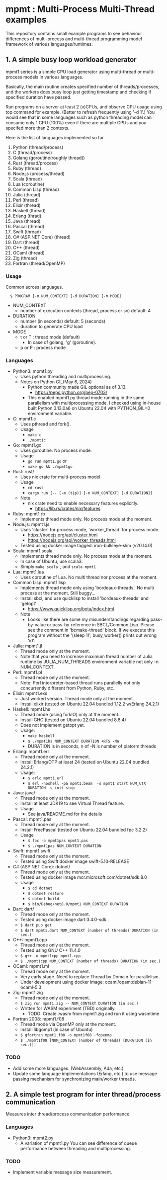 # mpmt : Multi-Process Multi-Thread examples

This repository contains small example programs to see
behaviour differences of multi-process and multi-thread programming model
framework of various languages/runtimes.

## 1. A simple busy loop workload generator

mpmt1 series is a simple CPU load generator using multi-thread or multi-process
models in various languages.

Basically, the main routine creates specified number of threads/processes, and
the workers does busy loop just getting timestamp and checking if specified
duration have passed.

Run programs on a server at least 2 (v)CPUs,
and observe CPU usage using top command for example.
(Better to refresh frequently using '-d 1'.)
You would see that in some languages such as python threading model
can consume only 1 CPU (100%)
even if there are multiple CPUs and you specifed more than 2 contexts.

Here is the list of languages implemented so far.

1. Python (thread/process)
2. C (thread/process)
3. Golang (goroutine(roughly thread))
4. Rust (thread/process)
5. Ruby (thread)
6. Node.js (process/thread)
7. Scala (thread)
8. Lua (coroutine)
9. Common Lisp (thread)
10. Julia (thread)
11. Perl (thread)
12. Elixir (thread)
13. Haskell (thread)
14. Erlang (thrad)
15. Java (thread)
16. Pascal (thread)
17. Swift (thread)
18. C# (ASP.NET Core) (thread)
19. Dart (thread)
20. C++ (thread)
21. OCaml (thread)
21. Zig (thread)
22. Fortran (thread/OpenMP)

### Usage

Common across languages.

```
  $ PROGRAM [-n NUM_CONTEXT] [-d DURATION] [-m MODE]
```

* NUM_CONTEXT
  * number of execution contexts (thread, process or so) default: 4
* DURATION
  * number (in seconds) default: 5 (seconds)
  * duration to generate CPU load
* MODE
  * t or T : thread mode (default)
    * In case of golang, 'g' (goroutine).
  * p or P : process mode

### Languages
* Python3: mpmt1.py
    * Uses python threading and multiprocessing.
    * Notes on Python GIL(May 6, 2024)
        * Python community made GIL optional as of 3.13.
          * https://peps.python.org/pep-0703/
        * This enabled mpmt1.py thread mode running in the same parallelism with multiprocessing mode. I checked using in-house built Python 3.13.0a6 on Ubuntu 22.04 with PYTHON_GIL=0 environment variable.
* C: mpmt1.c
  * Uses pthread and fork().
  * Usage
    * `make c`
    * `./mpmt1c`
* Go: mpmt1.go
    * Uses goroutine. No process mode.
    * Usage
        * `go run mpmt1.go` or
        * `make go && ./mpmt1go`
* Rust: rust/
    * Uses nix crate for multi-process model
    * Usage
        * `cd rust`
        * `cargo run [-- [-m (t|p)] [-n NUM_CONTEXT] [-d DURATION]]`
    * Note
        * nix crate need to enable necessary features explicitly.
            * https://lib.rs/crates/nix/features
* Ruby: mpmt1.rb
    * Implements thread mode only. No process mode at the moment.
* Node.js: mpmt1.js
    * Uses 'cluster' for process mode, 'worker_thread' for process mode.
        * https://nodejs.org/api/cluster.html
        * https://nodejs.org/api/worker_threads.html
    * Tested using docker image tagged: iron-bullseye-slim (v20.14.0)
* Scala: mpmt1.scala
    * Implements thread mode only. No process mode at the moment.
    * In case of Ubuntu, use scala3.
    * Simply `make scala `, and `scala mpmt1`
* Lua: mpmt1.lua
    * Uses coroutine of Lua. No multi thread nor process at the moment.
* Common Lisp: mpmt1.lisp
    * Implements thread mode only using 'bordeaux-threads'. No multi process at the moment. Still buggy...
    * Install sbcl, and use quicklisp to install 'bordeaux-threads' and 'getopt'
        *  https://www.quicklisp.org/beta/index.html
    * Note
        * Looks like there are some my misunderstandings regarding pass-by-value or pass-by-reference in SBCL/Common Lisp. Please see the comment in 'bt:make-thread' block. If we execute this program without the '(sleep 1)', busy_worker() prints out wrong 'id'.
* Julia: mpmt1.jl
    * Thread mode only at the moment.
    * Note that you need to increase maximum thread number of Julia runtime by JULIA_NUM_THREADS environment variable not only -n NUM_CONTEXT.
* Perl: mpmt1.pl
    * Thread mode only at the moment.
    * Note: Perl interpreter-based thread runs parallelly not only concurrently different from Python, Ruby, etc.
* Elixir: mpmt1.exs
    * Just worked version. Thread mode only at the moment.
    * Install elixir (tested on Ubuntu 22.04 bundled 1.12.2 w/Erlang 24.2.1)
* Haskell: mpmt1.hs
    * Thread mode (using forkIO) only at the moment.
    * Install GHC (tested on Ubuntu 22.04 bundled 8.8.4)
    * Does not implement getopt yet.
    * Usage:
        * `make haskell`
        * `$ ./mpmt1hs NUM_CONTEXT DURATION +RTS -Nn `
        * DURATION is in seconds, n of -N is number of platorm threads
* Erlang: mpmt1.erl
    * Thread mode only at the moment.
    * Install Erlang/OTP at least 24 (tested on Ubuntu 22.04 bundled 24.2.1)
    * Usage:
      * `$ erlc mpmt1.erl`
      * `$ erl -noshell -pa mpmt1.beam  -s mpmt1 start NUM_CTX DURATION -s init stop`
* Java: java/
    * Thread mode only at the moment.
    * Install at least JDK19 to see Virtual Thread feature.
    * Usage
        *  See java/README.md for the details
* Pascal: mpmt1.pas
    * Thread mode only at the moment.
    * Install FreePascal (tested on Ubuntu 22.04 bundled fpc 3.2.2)
    * Usage
        * `$ fpc -o mpmt1pas mpmt1.pas`
        * `$ ./mpmt1pas NUM_CONTEXT DURATION`
* Swift: mpmt1.swift
    * Thread mode only at the moment.
    * Tested using Swift docker image swift-5.10-RELEASE
* C# (ASP.NET Core): dotnet/
    * Thread mode only at the moment.
    * Tested using docker image mcr.microsoft.com/dotnet/sdk:8.0
    * Usage
        * `$ cd dotnet`
        * `$ dotnet restore`
        * `$ dotnet build`
    	* `$ bin/Debug/net8.0/mpmt1 NUM_CONTEXT DURATION`
* Dart: dart/
    * Thread mode only at the moment.
    * Tested using docker image dart:3.4.0-sdk
    * `$ dart pub get`
    * `$ dart mpmt1.dart NUM_CONTEXT (number of threads) DURATION (in sec.)`
* C++: mpmt1.cpp
    * Thread mode only at the moment.
    * Tested using GNU C++ 11.4.0
    * `$ g++ -o mpmt1cpp mpmt1.cpp`
    * `$ ./mpmt1cpp NUM_CONTEXT (number of threads) DURATION (in sec.)`
* OCaml: mpmt1.ml
    * Thread mode only at the moment.
    * Very early stage. Need to replace Thread by Domain for parallelism.
    * Under development using docker image:  ocaml/opam:debian-11-ocaml-5.3
* Zig: mpmt1.zig
    * Thread mode only at the moment.
    * `$ zig run mpmt1.zig -- NUM_CONTEXT DURATION (in sec.)`
    * Written for WASM experiment (TBD) originally.
        * TODO: Create .wasm from mpmt1.zig and run it using wasmtime
* Fortran 2008: mpmt1.f08
    * Thread mode via OpenMP only at the moment.
    * Install libgomp1 (in case of Ubuntu)
    * `$ gfortran mpmt1.f08 -o mpmt1f08 -fopenmp`
    * `$ ./mpmt1f08 [NUM_CONTEXT (number of threads) [DURATION (in sec.)]]`

### TODO
* Add some more languages. (WebAssembly, Ada, etc.)
* Update some language implementations (Erlang, etc.) to use message passing mechanism for synchronizing main/worker threads.

## 2. A simple test program for inter thread/process communication

Measures inter thread/process communication performance.

### Languages
* Python3: mpmt2.py
    * A variation of mpmt1.py You can see difference of queue performance between threading and multiprocessing.

### TODO
* Implement variable message size measurement.
